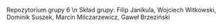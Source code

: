 Repozytorium grupy 6 \n
Skład grupy: Filip Janikula, Wojciech Witkowski, Dominik Suszek, Marcin Milczarzewicz, Gaweł Brzeziński
